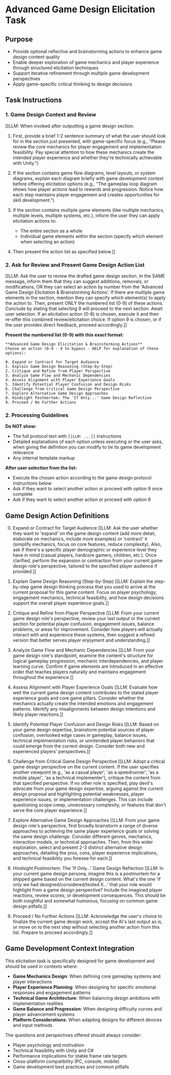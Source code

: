 # Advanced Game Design Elicitation Task

## Purpose

- Provide optional reflective and brainstorming actions to enhance game design content quality
- Enable deeper exploration of game mechanics and player experience through structured elicitation techniques
- Support iterative refinement through multiple game development perspectives
- Apply game-specific critical thinking to design decisions

## Task Instructions

### 1. Game Design Context and Review

[[LLM: When invoked after outputting a game design section:

1. First, provide a brief 1-2 sentence summary of what the user should look for in the section just presented, with game-specific focus (e.g., "Please review the core mechanics for player engagement and implementation feasibility. Pay special attention to how these mechanics create the intended player experience and whether they're technically achievable with Unity.")

2. If the section contains game flow diagrams, level layouts, or system diagrams, explain each diagram briefly with game development context before offering elicitation options (e.g., "The gameplay loop diagram shows how player actions lead to rewards and progression. Notice how each step maintains player engagement and creates opportunities for skill development.")

3. If the section contains multiple game elements (like multiple mechanics, multiple levels, multiple systems, etc.), inform the user they can apply elicitation actions to:

   - The entire section as a whole
   - Individual game elements within the section (specify which element when selecting an action)

4. Then present the action list as specified below.]]

### 2. Ask for Review and Present Game Design Action List

[[LLM: Ask the user to review the drafted game design section. In the SAME message, inform them that they can suggest additions, removals, or modifications, OR they can select an action by number from the 'Advanced Game Design Elicitation & Brainstorming Actions'. If there are multiple game elements in the section, mention they can specify which element(s) to apply the action to. Then, present ONLY the numbered list (0-9) of these actions. Conclude by stating that selecting 9 will proceed to the next section. Await user selection. If an elicitation action (0-8) is chosen, execute it and then re-offer this combined review/elicitation choice. If option 9 is chosen, or if the user provides direct feedback, proceed accordingly.]]

**Present the numbered list (0-9) with this exact format:**

```text
**Advanced Game Design Elicitation & Brainstorming Actions**
Choose an action (0-9 - 9 to bypass - HELP for explanation of these options):

0. Expand or Contract for Target Audience
1. Explain Game Design Reasoning (Step-by-Step)
2. Critique and Refine from Player Perspective
3. Analyze Game Flow and Mechanic Dependencies
4. Assess Alignment with Player Experience Goals
5. Identify Potential Player Confusion and Design Risks
6. Challenge from Critical Game Design Perspective
7. Explore Alternative Game Design Approaches
8. Hindsight Postmortem: The 'If Only...' Game Design Reflection
9. Proceed / No Further Actions
```

### 2. Processing Guidelines

**Do NOT show:**

- The full protocol text with `[[LLM: ...]]` instructions
- Detailed explanations of each option unless executing or the user asks, when giving the definition you can modify to tie its game development relevance
- Any internal template markup

**After user selection from the list:**

- Execute the chosen action according to the game design protocol instructions below
- Ask if they want to select another action or proceed with option 9 once complete
- Ask if they want to select another action or proceed with option 9

## Game Design Action Definitions

0. Expand or Contract for Target Audience
   [[LLM: Ask the user whether they want to 'expand' on the game design content (add more detail, elaborate on mechanics, include more examples) or 'contract' it (simplify mechanics, focus on core features, reduce complexity). Also, ask if there's a specific player demographic or experience level they have in mind (casual players, hardcore gamers, children, etc.). Once clarified, perform the expansion or contraction from your current game design role's perspective, tailored to the specified player audience if provided.]]

1. Explain Game Design Reasoning (Step-by-Step)
   [[LLM: Explain the step-by-step game design thinking process that you used to arrive at the current proposal for this game content. Focus on player psychology, engagement mechanics, technical feasibility, and how design decisions support the overall player experience goals.]]

2. Critique and Refine from Player Perspective
   [[LLM: From your current game design role's perspective, review your last output or the current section for potential player confusion, engagement issues, balance problems, or areas for improvement. Consider how players will actually interact with and experience these systems, then suggest a refined version that better serves player enjoyment and understanding.]]

3. Analyze Game Flow and Mechanic Dependencies
   [[LLM: From your game design role's standpoint, examine the content's structure for logical gameplay progression, mechanic interdependencies, and player learning curve. Confirm if game elements are introduced in an effective order that teaches players naturally and maintains engagement throughout the experience.]]

4. Assess Alignment with Player Experience Goals
   [[LLM: Evaluate how well the current game design content contributes to the stated player experience goals and core game pillars. Consider whether the mechanics actually create the intended emotions and engagement patterns. Identify any misalignments between design intentions and likely player reactions.]]

5. Identify Potential Player Confusion and Design Risks
   [[LLM: Based on your game design expertise, brainstorm potential sources of player confusion, overlooked edge cases in gameplay, balance issues, technical implementation risks, or unintended player behaviors that could emerge from the current design. Consider both new and experienced players' perspectives.]]

6. Challenge from Critical Game Design Perspective
   [[LLM: Adopt a critical game design perspective on the current content. If the user specifies another viewpoint (e.g., 'as a casual player', 'as a speedrunner', 'as a mobile player', 'as a technical implementer'), critique the content from that specified perspective. If no other role is specified, play devil's advocate from your game design expertise, arguing against the current design proposal and highlighting potential weaknesses, player experience issues, or implementation challenges. This can include questioning scope creep, unnecessary complexity, or features that don't serve the core player experience.]]

7. Explore Alternative Game Design Approaches
   [[LLM: From your game design role's perspective, first broadly brainstorm a range of diverse approaches to achieving the same player experience goals or solving the same design challenge. Consider different genres, mechanics, interaction models, or technical approaches. Then, from this wider exploration, select and present 2-3 distinct alternative design approaches, detailing the pros, cons, player experience implications, and technical feasibility you foresee for each.]]

8. Hindsight Postmortem: The 'If Only...' Game Design Reflection
   [[LLM: In your current game design persona, imagine this is a postmortem for a shipped game based on the current design content. What's the one 'if only we had designed/considered/tested X...' that your role would highlight from a game design perspective? Include the imagined player reactions, review scores, or development consequences. This should be both insightful and somewhat humorous, focusing on common game design pitfalls.]]

9. Proceed / No Further Actions
   [[LLM: Acknowledge the user's choice to finalize the current game design work, accept the AI's last output as is, or move on to the next step without selecting another action from this list. Prepare to proceed accordingly.]]

## Game Development Context Integration

This elicitation task is specifically designed for game development and should be used in contexts where:

- **Game Mechanics Design**: When defining core gameplay systems and player interactions
- **Player Experience Planning**: When designing for specific emotional responses and engagement patterns
- **Technical Game Architecture**: When balancing design ambitions with implementation realities
- **Game Balance and Progression**: When designing difficulty curves and player advancement systems
- **Platform Considerations**: When adapting designs for different devices and input methods

The questions and perspectives offered should always consider:

- Player psychology and motivation
- Technical feasibility with Unity and C#
- Performance implications for stable frame rate targets
- Cross-platform compatibility (PC, console, mobile)
- Game development best practices and common pitfalls
